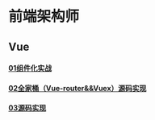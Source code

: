 # 前端架构师

## Vue

#### [01组件化实战](https://github.com/bei-yang/blog/issues/1)

#### [02全家桶（Vue-router&&Vuex）源码实现]()

#### [03源码实现]()
